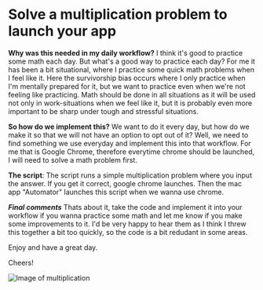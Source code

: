 # Solve a multiplication problem to launch your app

**Why was this needed in my daily workflow?** 
I think it's good to practice some math each day. But what's a good way to practice each day? For me it has been a bit situational, where I practice some quick math problems when I feel like it. Here the survivorship bias occurs where I only practice when I'm mentally prepared for it, but we want to practice even when we're not feeling like practicing. Math should be done in all situations as it will be used not only in work-situations when we feel like it, but it is probably even more important to be sharp under tough and stressful situations. 



**So how do we implement this?** 
We want to do it every day, but how do we make it so that we will not have an option to opt out of it? Well, we need to find something we use everyday and implement this into that workflow. For me that is Google Chrome, therefore everytime chrome should be launched, I will need to solve a math problem first. 



**The script**: 
The script runs a simple multiplication problem where you input the answer. If you get it correct, google chrome launches. Then the mac app "Automator" launches this script when we wanna use chrome. 



***Final comments***
Thats about it, take the code and implement it into your workflow if you wanna practice some math and let me know if you make some improvements to it. I'd be very happy to hear them as I think I threw this together a bit too quickly, so the code is a bit redudant in some areas. 

Enjoy and have a great day. 

Cheers! 


![Image of multiplication](https://live.staticflickr.com/4115/4948709003_546f4bfafa_b.jpg)
